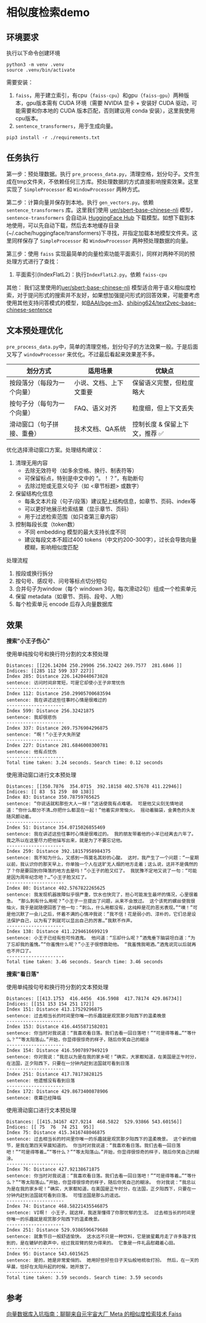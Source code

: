 
# 相似度检索demo

## 环境要求

执行以下命令创建环境

```shell
python3 -m venv .venv
source .venv/bin/activate
```

需要安装：
1. `faiss`，用于建立索引，有cpu（`faiss-cpu`）和gpu（`faiss-gpu`）两种版本，gpu版本需有 CUDA 环境（需要 NVIDIA 显卡 + 安装好 CUDA 驱动，可能需要和你本地的 CUDA 版本匹配，否则建议用 conda 安装），这里我使用cpu版本。
2. `sentence_transformers`，用于生成向量。

```shell
pip3 install -r ./requirements.txt 
```

## 任务执行

第一步：预处理数据。执行 `pre_process_data.py`，清理空格，划分句子。文件生成在tmp文件夹，不依赖任何三方库。预处理数据的方式直接影响搜索效果。这里实现了 `SimpleProcessor` 和 `WindowProcessor` 两种方式。

第二步：计算向量并保存到本地。执行 `gen_vectors.py`。依赖 `sentence_transformers` 库。这里我们使用 [uer/sbert-base-chinese-nli](https://huggingface.co/uer/sbert-base-chinese-nli) 模型，`sentence-transformers` 会自动从 [HuggingFace Hub](https://huggingface.co) 下载模型。如想下载到本地使用，可以先自动下载，然后去本地缓存目录(~/.cache/huggingface/transformers)下寻找，并指定加载本地模型文件夹。这里同样保存了 `SimpleProcessor` 和 `WindowProcessor` 两种预处理数据的向量。

第三步：使用 `faiss` 实现最简单的向量检索功能平面索引，同样对两种不同的预处理方式进行了查找：
1. 平面索引(IndexFlatL2)：执行`IndexFlatL2.py`。依赖 `faiss-cpu`

其他：
我们这里使用的[uer/sbert-base-chinese-nli](https://huggingface.co/uer/sbert-base-chinese-nli) 模型适合用于语义相似度检索，对于提问形式的搜索并不友好，如果想加强提问形式的回答效果，可能要考虑使用其他支持问答模式的模型，如[BAAI/bge-m3](https://huggingface.co/BAAI/bge-m3)、[shibing624/text2vec-base-chinese-sentence](https://huggingface.co/shibing624/text2vec-base-chinese-sentence)


## 文本预处理优化
`pre_process_data.py`中，简单的清理空格，划分句子的方法效果一般。于是后面又写了 `windowProcessor` 来优化。不过最后看起来效果差不多。

|划分方式|适用场景|优缺点|
|---|---|---|
|按段落分（每段为一个向量）|小说、文档、上下文重要|保留语义完整，但粒度略大|
|按句子分（每句为一个向量）|FAQ、语义对齐|粒度细，但上下文丢失|
|滑动窗口（句子拼接、重叠）|技术文档、QA系统|控制长度 & 保留上下文，推荐 ✅|

优化选择滑动窗口方案。处理结构建议：
1. 清理无用内容
    - 去除无效符号（如多余空格、换行、制表符等）
    - 可保留标点，特别是中文中的 “。！？”，有助断句
    - 去除过短或无意义句子（如 <章节标题> 或数字）
2. 保留结构化信息
    - 每条文本片段（句子/段落）建议配上结构信息，如章节、页码、index等
    - 可以更好地展示检索结果（显示章节、页码）
    - 用于过滤检索范围（如只查第三章内容）
3. 控制每段长度（token数）
    - 不同 embedding 模型的最大支持长度不同
    - 建议每段文本不超过400 tokens（中文约200-300字），过长会导致向量模糊，影响相似度匹配

处理流程
1. 按段或换行拆分
2. 按句号、感叹号、问号等标点切分短句
3. 合并句子为window（每个 windown 3句，每次滑动2句）组成一个检索单元
4. 保留 metadata（如章节、页码、段号、人物）
5. 每个检索单元 encode 后存入向量数据库

## 效果

**搜索"小王子伤心"**

使用单纯按句号和换行符分割的文本预处理
```
Distances: [[226.14204 250.29906 256.32422 269.7577  281.6846 ]]
Indices: [[285 112 599 337 227]]
Index 285: Distance 226.1420440673828
sentence: 访问时间非常短，可是它却使小王子非常忧伤
---------------------
Index 112: Distance 250.29905700683594
sentence: 我在讲述这些往事时心情是很难过的
---------------------
Index 599: Distance 256.32421875
sentence: 我却很悲伤
---------------------
Index 337: Distance 269.7576904296875
sentence: “啊！”小王子大失所望
---------------------
Index 227: Distance 281.6846008300781
sentence: 他有点忧伤
---------------------
Total time taken: 3.24 seconds. Search time: 0.12 seconds
```

使用滑动窗口进行文本预处理
```
Distances: [[350.7876  354.0715  392.18158 402.57678 411.22946]]
Indices: [[ 83  51 259  80 138]]
Index 83: Distance 350.78759765625
sentence: “你说话就和那些大人一样！”这话使我有点难堪。 可是他又尖刻无情地说道：“你什么都分不清…你把什么都混在一起！”他着实非常恼火。 摇动着脑袋，金黄色的头发随风颤动着。
---------------------
Index 51: Distance 354.0715026855469
sentence: 我在讲述这些往事时心情是很难过的。 我的朋友带着他的小羊已经离去六年了。 我之所以在这里尽力把他描写出来，就是为了不要忘记他。
---------------------
Index 259: Distance 392.18157958984375
sentence: 我不知为什么，又感到一阵莫名其妙的心酸。 这时，我产生了一个问题：“一星期以前，我认识你的那天早上，你单独一个人在这旷无人烟的地方走着；这么说，这并不是偶然的了？你是要回到你降落的地方去是吗！”小王子的脸又红了。 我犹豫不定地又说了一句：“可能是因为周年纪念吧？…”小王子脸又红了。
---------------------
Index 80: Distance 402.5767822265625
sentence: 我发现机器故障似乎很严重，饮水也快完了，担心可能发生最坏的情况，心里很着急。 “那么刺有什么用呢？”小王子一旦提出了问题，从来不会放过。 这个该死的螺丝使我很恼火，我于是就随便回答了他一句：“刺么，什么用都没有，这纯粹是花的恶劣表现。”“噢！”可是他沉默了一会儿之后，怀着不满的心情冲我说：“我不信！花是弱小的、淳朴的，它们总是设法保护自己，以为有了刺就可以显出自己的厉害…”我默不作声。
---------------------
Index 138: Distance 411.2294616699219
sentence: 小王子已经有些可怜酒鬼。 他问道：“忘却什么呢？”酒鬼垂下脑袋坦白道：“为了忘却我的羞愧。”“你羞愧什么呢？”小王子很想救助他。 “我羞愧我喝酒。”酒鬼说完以后就再也不开口了。
---------------------
Total time taken: 3.46 seconds. Search time: 3.46 seconds
```

**搜索"看日落"**

使用单纯按句号和换行符分割的文本预处理

```
Distances: [[413.1753  416.4456  416.5908  417.78174 429.86734]]
Indices: [[151 153 154 251 172]]
Index 151: Distance 413.17529296875
sentence: 过去相当长的时间里你唯一的乐趣就是观赏那夕阳西下的温柔晚景
---------------------
Index 153: Distance 416.4455871582031
sentence: 你当时对我说道：“我喜欢看日落。我们去看一回日落吧！”“可是得等着…”“等什么？”“等太阳落山。”开始，你显得很惊奇的样子，随后你笑自己的糊涂
---------------------
Index 154: Distance 416.5907897949219
sentence: 你对我说：“我总以为是在我的家乡呢！”确实，大家都知道，在美国是正午时分，在法国，正夕阳西下，只要在一分钟内赶到法国就可看到日落
---------------------
Index 251: Distance 417.78173828125
sentence: 他遗憾没有看到日落
---------------------
Index 172: Distance 429.8673400878906
sentence: 夜幕已经降临
```

使用滑动窗口进行文本预处理
```
Distances: [[415.34167 427.9214  468.5822  529.93866 543.60156]]
Indices: [[ 75  76  74 251  95]]
Index 75: Distance 415.3416748046875
sentence: 过去相当长的时间里你唯一的乐趣就是观赏那夕阳西下的温柔晚景。 这个新的细节，是我在第四天早晨知道的。 你当时对我说道：“我喜欢看日落。我们去看一回日落吧！”“可是得等着…”“等什么？”“等太阳落山。”开始，你显得很惊奇的样子，随后你笑自己的糊涂。
---------------------
Index 76: Distance 427.92138671875
sentence: 你当时对我说道：“我喜欢看日落。我们去看一回日落吧！”“可是得等着…”“等什么？”“等太阳落山。”开始，你显得很惊奇的样子，随后你笑自己的糊涂。 你对我说：“我总以为是在我的家乡呢！”确实，大家都知道，在美国是正午时分，在法国，正夕阳西下，只要在一分钟内赶到法国就可看到日落。 可惜法国是那么的遥远。
---------------------
Index 74: Distance 468.58221435546875
sentence: VI啊！ 小王子，就这样，我逐渐懂得了你那忧郁的生活。 过去相当长的时间里你唯一的乐趣就是观赏那夕阳西下的温柔晚景。
---------------------
Index 251: Distance 529.9386596679688
sentence: 就象节日一般舒适愉快。 这水远不只是一种饮料，它是披星戴月走了许多路才找到的，是在辘轳的歌声中，经过我双臂的努力得来的。 它象是一件礼品慰藉着心田。
---------------------
Index 95: Distance 543.6015625
sentence: 是的，她是非常爱俏的。 她用好些好些日子天仙般地梳妆打扮。 然后，在一天的早晨，恰好在太阳升起的时候，她开放了。
---------------------
Total time taken: 3.59 seconds. Search time: 3.59 seconds
```

## 参考
[向量数据库入坑指南：聊聊来自元宇宙大厂 Meta 的相似度检索技术 Faiss](https://soulteary.com/2022/09/03/vector-database-guide-talk-about-the-similarity-retrieval-technology-from-metaverse-big-company-faiss.html)